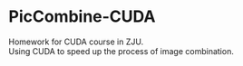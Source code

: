 # PicCombine-CUDA
Homework for CUDA course in ZJU.   
Using CUDA to speed up the process of image combination.
